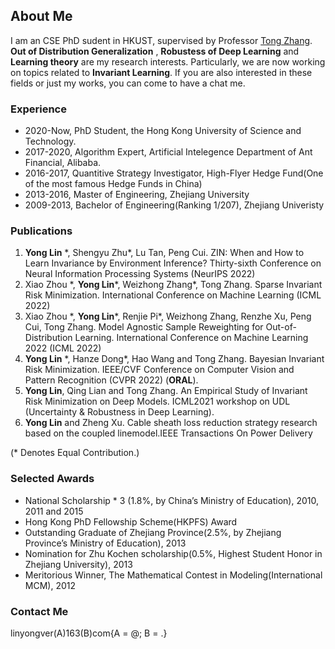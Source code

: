 ## About Me

I am an CSE PhD sudent in HKUST, supervised by Professor [Tong Zhang](http://tongzhang-ml.org/). **Out of Distribution Generalization** , **Robustess of Deep Learning** and **Learning theory** are my research interests. Particularly, we are now working on topics related to **Invariant Learning**. If you are also interested in these fields or just my works, you can come to have a chat me. 

### Experience
* 2020-Now, PhD Student, the Hong Kong University of Science and Technology.
* 2017-2020, Algorithm Expert, Artificial Intelegence Department of Ant Financial, Alibaba.
* 2016-2017, Quantitive Strategy Investigator, High-Flyer Hedge Fund(One of the most famous Hedge Funds in China)
* 2013-2016, Master of Engineering, Zhejiang University 
* 2009-2013, Bachelor of Engineering(Ranking 1/207), Zhejiang Univeristy 


### Publications
1. **Yong Lin** \*, Shengyu Zhu\*, Lu Tan,  Peng Cui. ZIN: When and How to Learn Invariance by Environment Inference? Thirty-sixth Conference on Neural Information Processing Systems (NeurIPS 2022)
2. Xiao Zhou \*, **Yong Lin**\*, Weizhong Zhang\*, Tong Zhang. Sparse Invariant Risk Minimization. International Conference on Machine Learning  (ICML 2022)
3. Xiao Zhou \*, **Yong Lin**\*, Renjie Pi\*, Weizhong Zhang, Renzhe Xu, Peng Cui, Tong Zhang. Model Agnostic Sample Reweighting for Out-of-Distribution Learning. International Conference on Machine Learning 2022 (ICML 2022)
4. **Yong Lin** \*, Hanze Dong\*, Hao Wang and Tong Zhang. Bayesian Invariant Risk Minimization. IEEE/CVF Conference on Computer Vision and Pattern Recognition  (CVPR 2022)  (**ORAL**). 
5. **Yong Lin**, Qing Lian and Tong Zhang. An Empirical Study of Invariant Risk Minimization on Deep Models. ICML2021 workshop on UDL (Uncertainty & Robustness in Deep Learning). 
6. **Yong Lin** and Zheng Xu. Cable sheath loss reduction strategy research based on the coupled linemodel.IEEE Transactions On Power Delivery


(\* Denotes Equal Contribution.)
### Selected Awards
* National Scholarship  * 3 (1.8%, by China’s Ministry of Education), 2010, 2011 and 2015
* Hong Kong PhD Fellowship Scheme(HKPFS) Award
* Outstanding Graduate of Zhejiang Province(2.5%, by Zhejiang Province’s Ministry of Education), 2013
* Nomination for Zhu Kochen scholarship(0.5%, Highest Student Honor in Zhejiang University), 2013
* Meritorious Winner, The Mathematical Contest in Modeling(International MCM), 2012

### Contact Me
linyongver(A)163(B)com{A = @; B = .}
